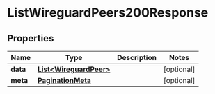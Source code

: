 

# ListWireguardPeers200Response


## Properties

| Name | Type | Description | Notes |
|------------ | ------------- | ------------- | -------------|
|**data** | [**List&lt;WireguardPeer&gt;**](WireguardPeer.md) |  |  [optional] |
|**meta** | [**PaginationMeta**](PaginationMeta.md) |  |  [optional] |



